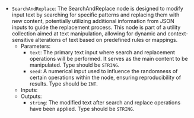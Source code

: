 - `SearchAndReplace`: The SearchAndReplace node is designed to modify input text by searching for specific patterns and replacing them with new content, potentially utilizing additional information from JSON inputs to guide the replacement process. This node is part of a utility collection aimed at text manipulation, allowing for dynamic and context-sensitive alterations of text based on predefined rules or mappings.
    - Parameters:
        - `text`: The primary text input where search and replacement operations will be performed. It serves as the main content to be manipulated. Type should be `STRING`.
        - `seed`: A numerical input used to influence the randomness of certain operations within the node, ensuring reproducibility of results. Type should be `INT`.
    - Inputs:
    - Outputs:
        - `string`: The modified text after search and replace operations have been applied. Type should be `STRING`.
